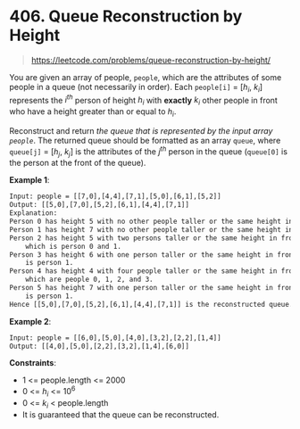 # 406. Queue Reconstruction by Height

> <https://leetcode.com/problems/queue-reconstruction-by-height/>

You are given an array of people, `people`, which are the attributes of some
people in a queue (not necessarily in order). Each `people[i]` = [$h_i$, $k_i$]
represents the $i^{th}$ person of height $h_i$ with **exactly** $k_i$ other
people in front who have a height greater than or equal to $h_i$.

Reconstruct and return *the queue that is represented by the input array
`people`*. The returned queue should be formatted as an array `queue`, where
`queue[j]` = [$h_j$, $k_j$] is the attributes of the $j^{th}$ person in the
queue (`queue[0]` is the person at the front of the queue).

**Example 1**:

```txt
Input: people = [[7,0],[4,4],[7,1],[5,0],[6,1],[5,2]]
Output: [[5,0],[7,0],[5,2],[6,1],[4,4],[7,1]]
Explanation:
Person 0 has height 5 with no other people taller or the same height in front.
Person 1 has height 7 with no other people taller or the same height in front.
Person 2 has height 5 with two persons taller or the same height in front,
    which is person 0 and 1.
Person 3 has height 6 with one person taller or the same height in front, which
    is person 1.
Person 4 has height 4 with four people taller or the same height in front,
    which are people 0, 1, 2, and 3.
Person 5 has height 7 with one person taller or the same height in front, which
    is person 1.
Hence [[5,0],[7,0],[5,2],[6,1],[4,4],[7,1]] is the reconstructed queue.
```

**Example 2**:

```txt
Input: people = [[6,0],[5,0],[4,0],[3,2],[2,2],[1,4]]
Output: [[4,0],[5,0],[2,2],[3,2],[1,4],[6,0]]
```

**Constraints**:

- 1 <= people.length <= 2000
- 0 <= $h_i$ <= $10^6$
- 0 <= $k_i$ < people.length
- It is guaranteed that the queue can be reconstructed.
